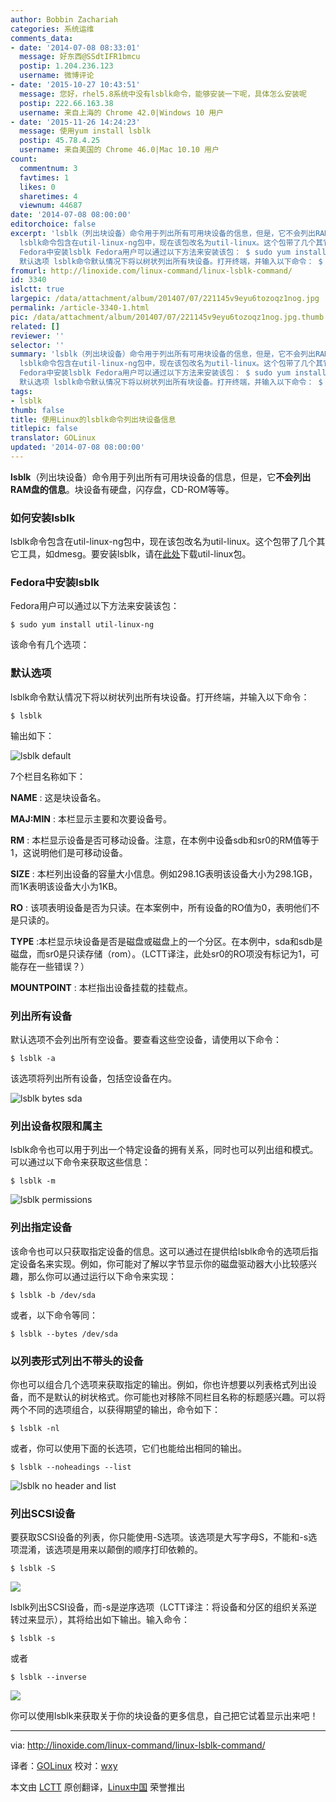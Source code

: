 ```yaml
---
author: Bobbin Zachariah
categories: 系统运维
comments_data:
- date: '2014-07-08 08:33:01'
  message: 好东西@SSdtIFR1bmcu
  postip: 1.204.236.123
  username: 微博评论
- date: '2015-10-27 10:43:51'
  message: 您好，rhel5.8系统中没有lsblk命令，能够安装一下呢，具体怎么安装呢
  postip: 222.66.163.38
  username: 来自上海的 Chrome 42.0|Windows 10 用户
- date: '2015-11-26 14:24:23'
  message: 使用yum install lsblk
  postip: 45.78.4.25
  username: 来自美国的 Chrome 46.0|Mac 10.10 用户
count:
  commentnum: 3
  favtimes: 1
  likes: 0
  sharetimes: 4
  viewnum: 44687
date: '2014-07-08 08:00:00'
editorchoice: false
excerpt: 'lsblk（列出块设备）命令用于列出所有可用块设备的信息，但是，它不会列出RAM盘的信息。块设备有硬盘，闪存盘，CD-ROM等等。 如何安装lsblk
  lsblk命令包含在util-linux-ng包中，现在该包改名为util-linux。这个包带了几个其它工具，如dmesg。要安装lsblk，请在此处下载util-linux包。
  Fedora中安装lsblk Fedora用户可以通过以下方法来安装该包： $ sudo yum install util-linux-ng  该命令有几个选项：
  默认选项 lsblk命令默认情况下将以树状列出所有块设备。打开终端，并输入以下命令： $ lsblk  输出如下：  7个栏目名称如下： NAME :'
fromurl: http://linoxide.com/linux-command/linux-lsblk-command/
id: 3340
islctt: true
largepic: /data/attachment/album/201407/07/221145v9eyu6tozoqz1nog.jpg
permalink: /article-3340-1.html
pic: /data/attachment/album/201407/07/221145v9eyu6tozoqz1nog.jpg.thumb.jpg
related: []
reviewer: ''
selector: ''
summary: 'lsblk（列出块设备）命令用于列出所有可用块设备的信息，但是，它不会列出RAM盘的信息。块设备有硬盘，闪存盘，CD-ROM等等。 如何安装lsblk
  lsblk命令包含在util-linux-ng包中，现在该包改名为util-linux。这个包带了几个其它工具，如dmesg。要安装lsblk，请在此处下载util-linux包。
  Fedora中安装lsblk Fedora用户可以通过以下方法来安装该包： $ sudo yum install util-linux-ng  该命令有几个选项：
  默认选项 lsblk命令默认情况下将以树状列出所有块设备。打开终端，并输入以下命令： $ lsblk  输出如下：  7个栏目名称如下： NAME :'
tags:
- lsblk
thumb: false
title: 使用Linux的lsblk命令列出块设备信息
titlepic: false
translator: GOLinux
updated: '2014-07-08 08:00:00'
---
```


**lsblk**（列出块设备）命令用于列出所有可用块设备的信息，但是，它**不会列出RAM盘的信息**。块设备有硬盘，闪存盘，CD-ROM等等。


### 如何安装lsblk


lsblk命令包含在util-linux-ng包中，现在该包改名为util-linux。这个包带了几个其它工具，如dmesg。要安装lsblk，请在[此处](ftp://ftp.kernel.org/pub/linux/utils/util-linux/)下载util-linux包。


### Fedora中安装lsblk


Fedora用户可以通过以下方法来安装该包：



```
$ sudo yum install util-linux-ng

```

该命令有几个选项：


### 默认选项


lsblk命令默认情况下将以树状列出所有块设备。打开终端，并输入以下命令：



```
$ lsblk

```

输出如下：


![lsblk default](/data/attachment/album/201407/07/221145v9eyu6tozoqz1nog.jpg)


7个栏目名称如下：


**NAME** : 这是块设备名。


**MAJ:MIN** : 本栏显示主要和次要设备号。


**RM** : 本栏显示设备是否可移动设备。注意，在本例中设备sdb和sr0的RM值等于1，这说明他们是可移动设备。


**SIZE** : 本栏列出设备的容量大小信息。例如298.1G表明该设备大小为298.1GB，而1K表明该设备大小为1KB。


**RO** : 该项表明设备是否为只读。在本案例中，所有设备的RO值为0，表明他们不是只读的。


**TYPE** :本栏显示块设备是否是磁盘或磁盘上的一个分区。在本例中，sda和sdb是磁盘，而sr0是只读存储（rom）。（LCTT译注，此处sr0的RO项没有标记为1，可能存在一些错误？）


**MOUNTPOINT** : 本栏指出设备挂载的挂载点。


### 列出所有设备


默认选项不会列出所有空设备。要查看这些空设备，请使用以下命令：



```
$ lsblk -a

```

该选项将列出所有设备，包括空设备在内。


![lsblk bytes sda](/data/attachment/album/201407/07/221146rccsjgfzn21fw1ck.png)


### 列出设备权限和属主


lsblk命令也可以用于列出一个特定设备的拥有关系，同时也可以列出组和模式。可以通过以下命令来获取这些信息：



```
$ lsblk -m

```

![lsblk  permissions](/data/attachment/album/201407/07/221147jc5ockk3ysddoosn.png)


### 列出指定设备


该命令也可以只获取指定设备的信息。这可以通过在提供给lsblk命令的选项后指定设备名来实现。例如，你可能对了解以字节显示你的磁盘驱动器大小比较感兴趣，那么你可以通过运行以下命令来实现：



```
$ lsblk -b /dev/sda

```

或者，以下命令等同：



```
$ lsblk --bytes /dev/sda

```

### 以列表形式列出不带头的设备


你也可以组合几个选项来获取指定的输出。例如，你也许想要以列表格式列出设备，而不是默认的树状格式。你可能也对移除不同栏目名称的标题感兴趣。可以将两个不同的选项组合，以获得期望的输出，命令如下：



```
$ lsblk -nl

```

或者，你可以使用下面的长选项，它们也能给出相同的输出。



```
$ lsblk --noheadings --list

```

![lsblk no header and list](/data/attachment/album/201407/07/221148akmfcf3gg6qqfzdb.png)


### 列出SCSI设备


要获取SCSI设备的列表，你只能使用-S选项。该选项是大写字母S，不能和-s选项混淆，该选项是用来以颠倒的顺序打印依赖的。



```
$ lsblk -S

```

![](/data/attachment/album/201407/07/221149ty6uz0fboq60uyyy.png)


lsblk列出SCSI设备，而-s是逆序选项（LCTT译注：将设备和分区的组织关系逆转过来显示），其将给出如下输出。输入命令：



```
$ lsblk -s

```

或者



```
$ lsblk --inverse

```

![](/data/attachment/album/201407/07/221150c7yf6w7pxpyxxpg2.png)


你可以使用lsblk来获取关于你的块设备的更多信息，自己把它试着显示出来吧！




---


via: <http://linoxide.com/linux-command/linux-lsblk-command/>


译者：[GOLinux](https://github.com/GOLinux) 校对：[wxy](https://github.com/wxy)


本文由 [LCTT](https://github.com/LCTT/TranslateProject) 原创翻译，[Linux中国](http://linux.cn/) 荣誉推出